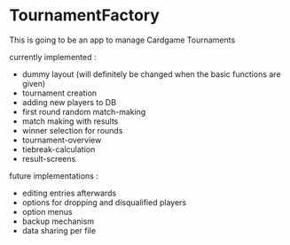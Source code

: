 # TournamentFactory

This is going to be an app to manage Cardgame Tournaments

currently implemented :
- dummy layout (will definitely be changed when the basic functions are given)
- tournament creation 
- adding new players to DB
- first round random match-making
- match making with results
- winner selection for rounds
- tournament-overview
- tiebreak-calculation
- result-screens

future implementations :
- editing entries afterwards
- options for dropping and disqualified players 
- option menus
- backup mechanism
- data sharing per file
